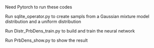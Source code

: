 Need Pytorch to run these codes

Run sqlite_operator.py to create sampls from a Gaussian mixture model distribution and a uniform distribution 

Run Distr_PrbDens_train.py to build and train the neural network

Run PrbDens_show.py to show the result
